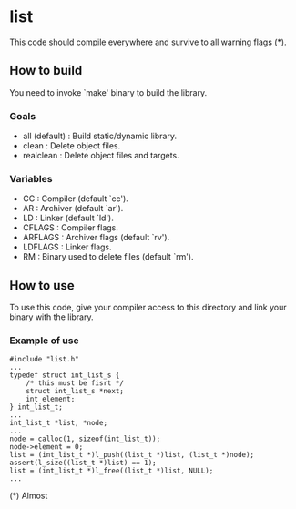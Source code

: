 list
====

This code should compile everywhere and survive to all warning flags (*).

## How to build ##

You need to invoke `make' binary to build the library.

### Goals ###

* all (default) : Build static/dynamic library.
* clean         : Delete object files. 
* realclean     : Delete object files and targets.

### Variables ###

* CC            : Compiler (default `cc').
* AR            : Archiver (default `ar').
* LD            : Linker (default `ld').
* CFLAGS        : Compiler flags.
* ARFLAGS       : Archiver flags (default `rv').
* LDFLAGS       : Linker flags.
* RM            : Binary used to delete files (default `rm').

## How to use ##

To use this code, give your compiler access to this directory and link your binary with the library.

### Example of use ###

	#include "list.h"
	...
	typedef struct int_list_s {
		/* this must be fisrt */
		struct int_list_s *next;
		int element;
	} int_list_t;
	...
	int_list_t *list, *node;
	...
	node = calloc(1, sizeof(int_list_t));
	node->element = 0;
	list = (int_list_t *)l_push((list_t *)list, (list_t *)node);
	assert(l_size((list_t *)list) == 1);
	list = (int_list_t *)l_free((list_t *)list, NULL);
	...

(*) Almost
